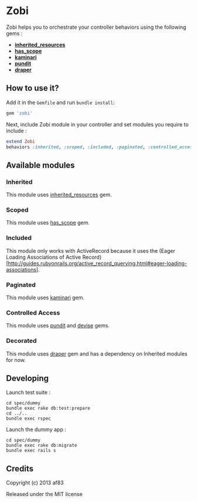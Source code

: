 Zobi
====

Zobi helps you to orchestrate your controller behaviors using the following gems :

- [**inherited_resources**](https://github.com/josevalim/inherited_resources)
- [**has_scope**](https://github.com/plataformatec/has_scope)
- [**kaminari**](https://github.com/amatsuda/kaminari)
- [**pundit**](https://github.com/elabs/pundit)
- [**draper**](https://github.com/drapergem/draper)

How to use it?
--------------

Add it in the `Gemfile` and run `bundle install`:

```ruby
gem 'zobi'
```

Next, include Zobi module in your controller and set modules you require to include :

```ruby
extend Zobi
behaviors :inherited, :scoped, :included, :paginated, :controlled_access, :decorated
```

Available modules
-----------------

### Inherited

This module uses [inherited_resources](https://github.com/josevalim/inherited_resources) gem.


### Scoped

This module uses [has_scope](https://github.com/plataformatec/has_scope) gem.


### Included

This module only works with ActiveRecord because it uses the (Eager Loading Associations of Active Record)[http://guides.rubyonrails.org/active_record_querying.html#eager-loading-associations].


### Paginated

This module uses [kaminari](https://github.com/amatsuda/kaminari) gem.


### Controlled Access

This module uses [pundit](https://github.com/elabs/pundit) and [devise](https://github.com/plataformatec/devise) gems.


### Decorated

This module uses [draper](https://github.com/drapergem/draper) gem and has a dependency on Inherited modules for now.


Developing
----------

Launch test suite :

```
cd spec/dummy
bundle exec rake db:test:prepare
cd ../..
bundle exec rspec
```

Launch the dummy app :

```
cd spec/dummy
bundle exec rake db:migrate
bundle exec rails s
```

Credits
-------

Copyright (c) 2013 af83

Released under the MIT license
